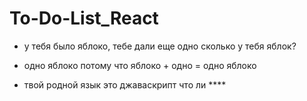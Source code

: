 # To-Do-List_React

-   у тебя было яблоко, тебе дали еще одно
    сколько у тебя яблок?

-   одно яблоко
    потому что яблоко + одно = одно яблоко

-   твой родной язык это джаваскрипт что ли ****